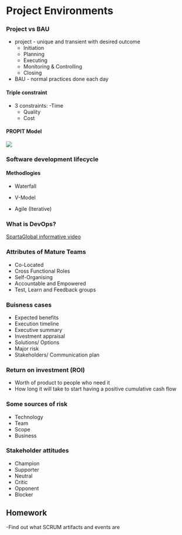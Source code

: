 # Project Environments

### Project vs BAU
- project - unique and transient with desired outcome
  - Initiation
  - Planning
  - Executing
  - Monitoring & Controlling
  - Closing
- BAU - normal practices done each day

#### Triple constraint
- 3 constraints: 
  -Time
  - Quality
  - Cost

#### PROPIT Model
![](/The_PROPIT_model.png)

### Software development lifecycle
#### Methodlogies
- Waterfall

- V-Model

- Agile (Iterative)

### What is DevOps?
[SpartaGlobal informative video](https://web.microsoftstream.com/video/1d5b348a-ca1d-4262-85dd-cf1657d34183)

### Attributes of Mature Teams
- Co-Located
- Cross Functional Roles
- Self-Organising
- Accountable and Empowered
- Test, Learn and Feedback groups

### Buisness cases
- Expected benefits
- Execution timeline
- Executive summary
- Investment appraisal
- Solutions/ Options
- Major risk
- Stakeholders/ Communication plan

### Return on investment (ROI)
- Worth of product to people who need it
- How long it will take to start having a positive cumulative cash flow

### Some sources of risk
- Technology
- Team
- Scope
- Business

### Stakeholder attitudes
- Champion
- Supporter
- Neutral
- Critic
- Opponent
- Blocker

## Homework
-Find out what SCRUM artifacts and events are
